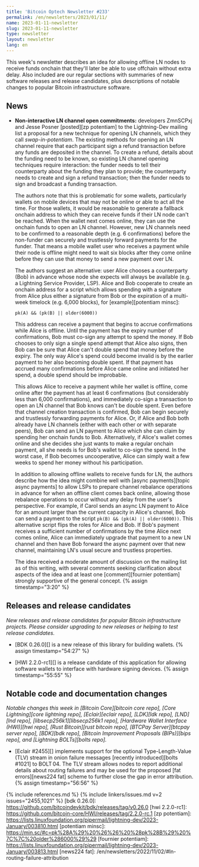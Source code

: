 ```yaml
---
title: 'Bitcoin Optech Newsletter #233'
permalink: /en/newsletters/2023/01/11/
name: 2023-01-11-newsletter
slug: 2023-01-11-newsletter
type: newsletter
layout: newsletter
lang: en
---
```

This week's newsletter describes an idea for allowing offline LN nodes to
receive funds onchain that they'll later be able to use offchain without
extra delay.  Also included are our regular sections with summaries of
new software releases and release candidates, plus descriptions of
notable changes to popular Bitcoin infrastructure software.

## News

- **Non-interactive LN channel open commitments:** developers ZmnSCPxj
  and Jesse Posner [posted][zp potentiam] to the Lightning-Dev mailing
  list a proposal for a new technique for opening LN channels, which
  they call *swap-in-potentiam*.  The existing methods for opening an LN
  channel require that each participant sign a refund transaction before
  any funds are deposited in the channel.  To create a refund, details
  about the funding need to be known, so existing LN channel opening
  techniques require interaction: the funder needs to tell their
  counterparty about the funding they plan to provide; the counterparty
  needs to create and sign a refund transaction; then the funder needs
  to sign and broadcast a funding transaction.

  The authors note that this is problematic for some wallets,
  particularly wallets on mobile devices that may not be online or
  able to act all the time.  For those wallets, it would be reasonable
  to generate a fallback onchain address to which they can receive
  funds if their LN node can't be reached.  When the wallet next comes
  online, they can use the onchain funds to open an LN channel.
  However, new LN channels need to be confirmed to a reasonable depth
  (e.g. 6 confirmations) before the non-funder can securely and
  trustlessly forward payments for the funder.  That means a mobile
  wallet user who receives a payment while their node is offline might
  need to wait six blocks after they come online before they can use
  that money to send a new payment over LN.

  The authors suggest an alternative: user Alice chooses a
  counterparty (Bob) in advance whose node she expects will always be
  available (e.g. a Lightning Service Provider, LSP).  Alice and Bob
  cooperate to create an onchain address for a script which allows
  spending with a signature from Alice plus either a signature from
  Bob or the expiration of a multi-week timelock (e.g. 6,000 blocks),
  for [example][potentiam minsc]:

  ```hack
  pk(A) && (pk(B) || older(6000))
  ```

  This address can receive a payment that begins to accrue
  confirmations while Alice is offline.  Until the payment has the
  expiry number of confirmations, Bob must co-sign any attempt to
  spend the money.  If Bob chooses to only sign a single spend attempt
  that Alice also signs, then Bob can be sure that Alice can't double
  spend that money before the expiry.  The only way Alice's spend
  could become invalid is by the earlier payment to her also becoming
  double spent.  If that payment has accrued many confirmations before
  Alice came online and initiated her spend, a double spend should be
  improbable.

  This allows Alice to receive a payment while her wallet is offline,
  come online after the payment has at least 6 confirmations (but
  considerably less than 6,000 confirmations), and immediately co-sign
  a transaction to open an LN channel that Bob knows can't be double
  spent.  Even before that channel creation transaction is confirmed,
  Bob can begin securely and trustlessly forwarding payments for
  Alice.  Or, if Alice and Bob both already have LN channels (either
  with each other or with separate peers), Bob can send an LN payment
  to Alice which she can claim by spending her onchain funds to Bob.
  Alternatively, if Alice's wallet comes online and she decides she
  just wants to make a regular onchain payment, all she needs is for
  Bob's wallet to co-sign the spend.  In the worst case, if Bob becomes
  uncooperative, Alice can simply wait a few weeks to spend her money
  without his participation.

  In addition to allowing offline wallets to receive funds for LN, the
  authors describe how the idea might combine well with [async
  payments][topic async payments] to allow LSPs to prepare channel
  rebalance operations in advance for when an offline client comes
  back online, allowing those rebalance operations to occur without
  any delay from the user's perspective.  For example, if Carol sends
  an async LN payment to Alice for an amount larger than the current
  capacity in Alice's channel, Bob can send a payment to the script
  `pk(B) && (pk(A) || older(6000))`.  This alternative script flips the
  roles for Alice and Bob.  If Bob's payment receives a sufficient
  number of confirmations by the time Alice next comes online,
  Alice can immediately upgrade that payment to a new LN channel and
  then have Bob forward the async payment over that new channel,
  maintaining LN's usual secure and trustless properties.

  The idea received a moderate amount of discussion on the mailing
  list as of this writing, with several comments seeking clarification
  about aspects of the idea and at least one [comment][fournier
  potentiam] strongly supportive of the general concept. {% assign timestamp="3:20" %}

## Releases and release candidates

*New releases and release candidates for popular Bitcoin infrastructure
projects.  Please consider upgrading to new releases or helping to test
release candidates.*

- [BDK 0.26.0][] is a new release of this library for building wallets. {% assign timestamp="54:27" %}

- [HWI 2.2.0-rc1][] is a release candidate of this application for
  allowing software wallets to interface with hardware signing devices. {% assign timestamp="55:55" %}

## Notable code and documentation changes

*Notable changes this week in [Bitcoin Core][bitcoin core repo], [Core
Lightning][core lightning repo], [Eclair][eclair repo], [LDK][ldk repo],
[LND][lnd repo], [libsecp256k1][libsecp256k1 repo], [Hardware Wallet
Interface (HWI)][hwi repo], [Rust Bitcoin][rust bitcoin repo], [BTCPay
Server][btcpay server repo], [BDK][bdk repo], [Bitcoin Improvement
Proposals (BIPs)][bips repo], and [Lightning BOLTs][bolts repo].*

- [Eclair #2455][] implements support for the optional Type-Length-Value (TLV) stream in
  onion failure messages [recently introduced][bolts #1021] to BOLT 04.
  The TLV stream allows nodes to report additional details about routing
  failures and may be used for the proposed [fat errors][news224 fat]
  scheme to further close the gap in error attribution. {% assign timestamp="56:56" %}

{% include references.md %}
{% include linkers/issues.md v=2 issues="2455,1021" %}
[bdk 0.26.0]: https://github.com/bitcoindevkit/bdk/releases/tag/v0.26.0
[hwi 2.2.0-rc1]: https://github.com/bitcoin-core/HWI/releases/tag/2.2.0-rc.1
[zp potentiam]: https://lists.linuxfoundation.org/pipermail/lightning-dev/2023-January/003810.html
[potentiam minsc]: https://min.sc/#c=pk%28A%29%20%26%26%20%28pk%28B%29%20%7C%7C%20older%286000%29%29
[fournier potentiam]: https://lists.linuxfoundation.org/pipermail/lightning-dev/2023-January/003813.html
[news224 fat]: /en/newsletters/2022/11/02/#ln-routing-failure-attribution
